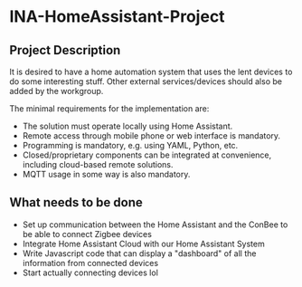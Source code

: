 # INA-HomeAssistant-Project

## Project Description

It is desired to have a home automation system that uses the lent devices to do some
interesting stuff. Other external services/devices should also be added by the
workgroup.

The minimal requirements for the implementation are:
* The solution must operate locally using Home Assistant.
* Remote access through mobile phone or web interface is mandatory.
* Programming is mandatory, e.g. using YAML, Python, etc.
* Closed/proprietary components can be integrated at convenience, including
cloud-based remote solutions.
* MQTT usage in some way is also mandatory.

## What needs to be done

* Set up communication between the Home Assistant and the ConBee to be able to connect Zigbee devices
* Integrate Home Assistant Cloud with our Home Assistant System
* Write Javascript code that can display a "dashboard" of all the information from connected devices
* Start actually connecting devices lol
